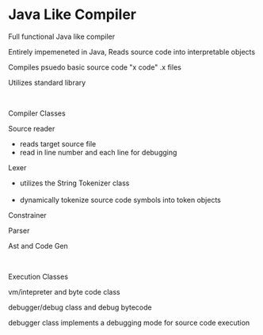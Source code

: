 

<h1>Java Like Compiler </h1>

Full functional Java like compiler

Entirely impemeneted in Java, Reads source code into interpretable objects

Compiles psuedo basic source code "x code" .x files

Utilizes standard library

<br>

Compiler Classes

Source reader 
 <ul>
  <li>
   reads target source file
  </li>
 
 <li>
   read in line number and each line for debugging
  </li>
 
 </ul>

Lexer 
 <ul> 
   <li>utilizes the String Tokenizer class </li>
   <li>dynamically tokenize source code symbols into token objects</li>
 
</ul>


Constrainer 

Parser 

Ast and Code Gen


<br>

Execution Classes
 
vm/intepreter and byte code class
 
debugger/debug class and debug bytecode


debugger class implements a debugging mode for source code execution 
